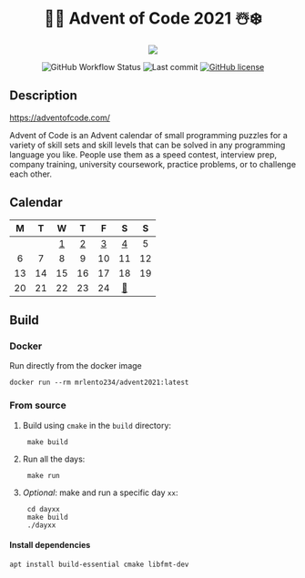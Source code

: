 <div align="center">

# 🎅🎄 Advent of Code 2021 ☃️❄️
 

![](https://img.shields.io/badge/stars%20⭐-8-gold.svg)

![GitHub Workflow Status](https://img.shields.io/github/workflow/status/lento234/advent2021/CMake)
![Last commit](https://img.shields.io/github/last-commit/lento234/advent2021)
[![GitHub license](https://img.shields.io/github/license/lento234/advent2021?color=blue)](https://github.com/lento234/advent2021/blob/main/LICENSE)

</div>

## Description

https://adventofcode.com/

Advent of Code is an Advent calendar of small programming puzzles for a variety of skill sets and skill levels that can be solved in any programming language you like. People use them as a speed contest, interview prep, company training, university coursework, practice problems, or to challenge each other. 

## Calendar

|   M   |   T   |          W           |          T           |          F           |              S              |   S   |
| :---: | :---: | :------------------: | :------------------: | :------------------: | :-------------------------: | :---: |
|       |       | [1](day01/README.md) | [2](day02/README.md) | [3](day03/README.md) |    [4](day04/README.md)     |   5   |
|   6   |   7   |          8           |          9           |          10          |             11              |  12   |
|  13   |  14   |          15          |          16          |          17          |             18              |  19   |
|  20   |  21   |          22          |          23          |          24          | [🎁](https://bit.ly/3pnrWiY) |       |

## Build 

### Docker

Run directly from the docker image

    docker run --rm mrlento234/advent2021:latest

### From source

1. Build using `cmake` in the `build` directory:

        make build

2. Run all the days:

        make run

3. *Optional*: make and run a specific day `xx`:

        cd dayxx
        make build
        ./dayxx

#### Install dependencies

    apt install build-essential cmake libfmt-dev
